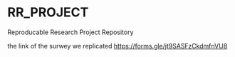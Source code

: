 # RR_PROJECT
Reproducable Research Project Repository

the link of the surwey we replicated
https://forms.gle/jt9SASFzCkdmfnVU8
